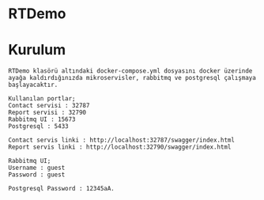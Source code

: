 # RTDemo

# Kurulum

    RTDemo klasörü altındaki docker-compose.yml dosyasını docker üzerinde ayağa kaldırdığınızda mikroservisler, rabbitmq ve postgresql çalışmaya başlayacaktır.

    Kullanılan portlar;
    Contact servisi : 32787
    Report servisi : 32790
    Rabbitmq UI : 15673
    Postgresql : 5433

    Contact servis linki : http://localhost:32787/swagger/index.html 
    Report servis linki : http://localhost:32790/swagger/index.html 

    Rabbitmq UI;
    Username : guest
    Password : guest

    Postgresql Password : 12345aA.

